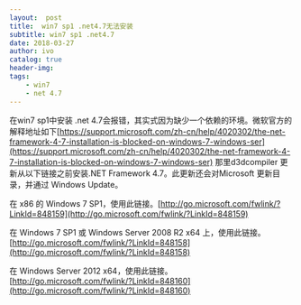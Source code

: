 ```yaml
---
layout:  post
title:  win7 sp1 .net4.7无法安装
subtitle: win7 sp1 .net4.7 
date: 2018-03-27
author: ivo
catalog: true
header-img:
tags:
    - win7 
    - net 4.7
---
```

在win7 sp1中安装 .net 4.7会报错，其实式因为缺少一个依赖的环境。微软官方的解释地址如下[https://support.microsoft.com/zh-cn/help/4020302/the-net-framework-4-7-installation-is-blocked-on-windows-7-windows-ser](https://support.microsoft.com/zh-cn/help/4020302/the-net-framework-4-7-installation-is-blocked-on-windows-7-windows-ser)
那里d3dcompiler 更新从以下链接之前安装.NET Framework 4.7。此更新还会对Microsoft 更新目录，并通过 Windows Update。

在 x86 的 Windows 7 SP1，使用此链接。[http://go.microsoft.com/fwlink/?LinkId=848159](http://go.microsoft.com/fwlink/?LinkId=848159)

在 Windows 7 SP1 或 Windows Server 2008 R2 x64 上，使用此链接。[http://go.microsoft.com/fwlink/?LinkId=848158](http://go.microsoft.com/fwlink/?LinkId=848158)

在 Windows Server 2012 x64，使用此链接。[http://go.microsoft.com/fwlink/?LinkId=848160](http://go.microsoft.com/fwlink/?LinkId=848160)

